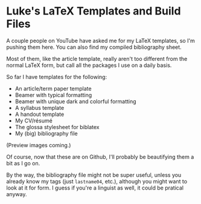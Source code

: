 # Luke's LaTeX Templates and Build Files

A couple people on YouTube have asked me for my LaTeX templates, so I'm pushing them here. You can also find my compiled bibliography sheet.

Most of them, like the article template, really aren't too different from the normal LaTeX form, but call all the packages I use on a daily basis.

So far I have templates for the following:
+ An article/term paper template
+ Beamer with typical formatting
+ Beamer with unique dark and colorful formatting
+ A syllabus template
+ A handout template
+ My CV/résumé
+ The glossa stylesheet for biblatex
+ My (big) bibliography file

(Preview images coming.)

Of course, now that these are on Github, I'll probably be beautifying them a bit as I go on.

By the way, the bibliography file might not be super useful, unless you already know my tags (just `lastname04`, etc.), although you might want to look at it for form. I guess if you're a linguist as well, it could be pratical anyway.

